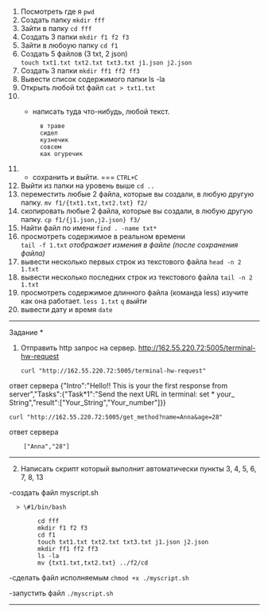 1. Посмотреть где я
   `pwd`
2. Создать папку
   `mkdir fff`
3. Зайти в папку
   `cd fff`
4. Создать 3 папки
   `mkdir f1 f2 f3`
5. Зайти в любоую папку
   `cd f1`
6. Создать 5 файлов (3 txt, 2 json)  
   `touch txt1.txt txt2.txt txt3.txt j1.json j2.json`
7. Создать 3 папки
   `mkdir ff1 ff2 ff3`
8. Вывести список содержимого папки
   ls -la
9. Открыть любой txt файл
   `cat > txt1.txt`
10. - написать туда что-нибудь, любой текст.

            в траве
            сидел
            кузнечик
            совсем
            как огуречик

11. - сохранить и выйти. ===
      `CTRL+C`
12. Выйти из папки на уровень выше
    `cd ..`
13. переместить любые 2 файла, которые вы создали, в любую другую папку.
    `mv f1/{txt1.txt,txt2.txt} f2/`
14. скопировать любые 2 файла, которые вы создали, в любую другую папку.
    `cp f1/{j1.json,j2.json} f3/`
15. Найти файл по имени
    `find . -name txt*`
16. просмотреть содержимое в реальном времени  
    `tail -f 1.txt` _отображает измения в файле (после сохранения файла)_
17. вывести несколько первых строк из текстового файла
    `head -n 2 1.txt`
18. вывести несколько последних строк из текстового файла
    `tail -n 2 1.txt`
19. просмотреть содержимое длинного файла (команда less) изучите как она работает.
    `less 1.txt`
    `q` _выйти_
20. вывести дату и время
    `date`

---

Задание \*

1. Отправить http запрос на сервер.
   http://162.55.220.72:5005/terminal-hw-request
   
   `curl "http://162.55.220.72:5005/terminal-hw-request"`

ответ сервера
      {"Intro":"Hello!! This is your the first response from server","Tasks":{"Task*1":"Send the next URL in terminal: set * your\_ String","result":["Your_String","Your_number"]}}

`curl "http://162.55.220.72:5005/get_method?name=Anna&age=28"`

ответ сервера

        ["Anna","28"]

---

2. Написать скрипт который выполнит автоматически пункты 3, 4, 5, 6, 7, 8, 13

-создать файл
myscript.sh

      > \#1/bin/bash

            cd fff
            mkdir f1 f2 f3
            cd f1
            touch txt1.txt txt2.txt txt3.txt j1.json j2.json
            mkdir ff1 ff2 ff3
            ls -la
            mv {txt1.txt,txt2.txt} ../f2/cd

-сделать файл исполняемым
`chmod +x ./myscript.sh`

-запустить файл
`./myscript.sh`

---

